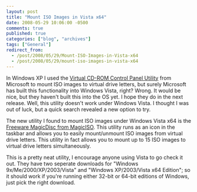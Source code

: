 ```yaml
---
layout: post
title: "Mount ISO Images in Vista x64"
date: 2008-05-29 10:06:00 -0500
comments: true
published: true
categories: ["blog", "archives"]
tags: ["General"]
redirect_from: 
  - /post/2008/05/29/Mount-ISO-Images-in-Vista-x64
  - /post/2008/05/29/mount-iso-images-in-vista-x64
---
```

<!-- more -->
<p>In Windows XP I used the <a href="http://download.microsoft.com/download/7/b/6/7b6abd84-7841-4978-96f5-bd58df02efa2/winxpvirtualcdcontrolpanel_21.exe">Virtual CD-ROM Control Panel Utility</a> from Microsoft to mount ISO images to virtual drive letters, but surely Microsoft has built this functionality into Windows Vista, right? Wrong. It would be nice, but they haven't built this into the OS yet. I hope they do in the next release. Well, this utility doesn't work under Windows Vista. I thought I was out of luck, but a quick search revealed a new option to try.</p>
<p>The new utility I found to mount ISO images under Windows Vista x64 is the <a href="http://www.magiciso.com/tutorials/miso-magicdisc-history.htm">Freeware MagicDisc from MagicISO</a>. This utility runs as an icon in the taskbar and allows you to easily mount/unmount ISO images from virtual drive letters. This utility in fact allows you to mount up to 15 ISO images&nbsp;to virtual drive letters simultaneously.</p>
<p>This is a pretty neat utility, I encourage anyone using Vista to go check it out. They have two seperate downloads for "Windows 9x/Me/2000/XP/2003/Vista" and "Windows XP/2003/Vista x64 Edition"; so it should work if you're running either 32-bit or 64-bit editions of Windows, just pick the right download.</p>
